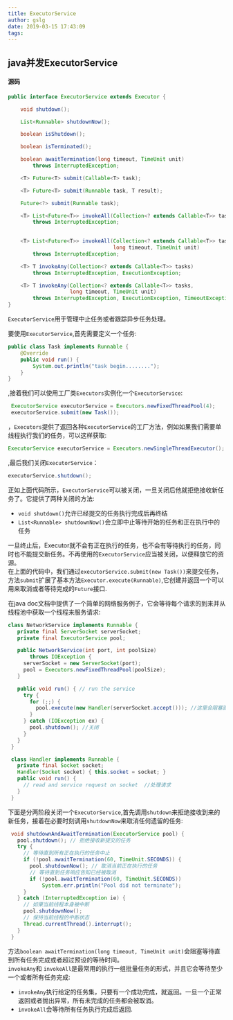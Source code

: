 ```yaml
---
title: ExecutorService
author: gslg
date: 2019-03-15 17:43:09
tags:
---
```

## java并发ExecutorService
#### 源码
```java
public interface ExecutorService extends Executor {

    void shutdown();

    List<Runnable> shutdownNow();

    boolean isShutdown();

    boolean isTerminated();

    boolean awaitTermination(long timeout, TimeUnit unit)
        throws InterruptedException;

    <T> Future<T> submit(Callable<T> task);

    <T> Future<T> submit(Runnable task, T result);

    Future<?> submit(Runnable task);

    <T> List<Future<T>> invokeAll(Collection<? extends Callable<T>> tasks)
        throws InterruptedException;

   
    <T> List<Future<T>> invokeAll(Collection<? extends Callable<T>> tasks,
                                  long timeout, TimeUnit unit)
        throws InterruptedException;

    <T> T invokeAny(Collection<? extends Callable<T>> tasks)
        throws InterruptedException, ExecutionException;

    <T> T invokeAny(Collection<? extends Callable<T>> tasks,
                    long timeout, TimeUnit unit)
        throws InterruptedException, ExecutionException, TimeoutException;
}
```
`ExecutorService`用于管理中止任务或者跟踪异步任务处理。
<!--more-->  
要使用`ExecutorService`,首先需要定义一个任务:  
```java
public class Task implements Runnable {
    @Override
    public void run() {
        System.out.println("task begin........");
    }
}
```
,接着我们可以使用工厂类`Executors`实例化一个`ExecutorService`:
```java
 ExecutorService executorService = Executors.newFixedThreadPool(4);
 executorService.submit(new Task());
```
，`Executors`提供了返回各种`ExecutorService`的工厂方法，例如如果我们需要单线程执行我们的任务，可以这样获取:
```java
ExecutorService executorService = Executors.newSingleThreadExecutor();
```
,最后我们关闭`ExecutorService`：
```java
executorService.shutdown();
```
正如上面代码所示，`ExecutorService`可以被关闭，一旦关闭后他就拒绝接收新任务了。它提供了两种关闭的方法:  

- `void shutdown()`允许已经提交的任务执行完成后再终结
- `List<Runnable> shutdownNow()`会立即中止等待开始的任务和正在执行中的任务

一旦终止后，Executor就不会有正在执行的任务，也不会有等待执行的任务，同时也不能提交新任务。不再使用的`ExecutorService`应当被关闭，以便释放它的资源。  
在上面的代码中，我们通过`executorService.submit(new Task())`来提交任务，方法`submit`扩展了基本方法`Executor.execute(Runnable)`,它创建并返回一个可以用来取消或者等待完成的`Future`接口.

在java doc文档中提供了一个简单的网络服务例子，它会等待每个请求的到来并从线程池中获取一个线程来服务请求:
```java
class NetworkService implements Runnable {
   private final ServerSocket serverSocket;
   private final ExecutorService pool;

   public NetworkService(int port, int poolSize)
       throws IOException {
     serverSocket = new ServerSocket(port); 
     pool = Executors.newFixedThreadPool(poolSize);
   }

   public void run() { // run the service
     try {
       for (;;) {
         pool.execute(new Handler(serverSocket.accept())); //这里会阻塞直到获取一个socket请求
       }
     } catch (IOException ex) {
       pool.shutdown(); //关闭
     }
   }
 }

 class Handler implements Runnable {
   private final Socket socket;
   Handler(Socket socket) { this.socket = socket; }
   public void run() {
     // read and service request on socket  //处理请求
   }
 }
```
下面是分两阶段关闭一个`ExecutorService`,首先调用`shutdown`来拒绝接收到来的新任务，接着在必要时刻调用`shutdownNow`来取消任何遗留的任务:
```java
 void shutdownAndAwaitTermination(ExecutorService pool) {
   pool.shutdown(); // 拒绝接收新提交的任务
   try {
     // 等待直到所有正在执行的任务中止
     if (!pool.awaitTermination(60, TimeUnit.SECONDS)) {
       pool.shutdownNow(); // 取消当前正在执行的任务
       // 等待直到任务响应告知已经被取消
       if (!pool.awaitTermination(60, TimeUnit.SECONDS))
           System.err.println("Pool did not terminate");
     }
   } catch (InterruptedException ie) {
     // 如果当前线程本身被中断
     pool.shutdownNow();
     // 保持当前线程的中断状态
     Thread.currentThread().interrupt();
   }
 }
```

方法`boolean awaitTermination(long timeout, TimeUnit unit)`会阻塞等待直到所有任务完成或者超过预设的等待时间。  
`invokeAny`和 `invokeAll`是最常用的执行一组批量任务的形式，并且它会等待至少一个或者所有任务完成:

- `invokeAny`执行给定的任务集，只要有一个成功完成，就返回。一旦一个正常返回或者抛出异常，所有未完成的任务都会被取消。
- `invokeAll`会等待所有任务执行完成后返回.